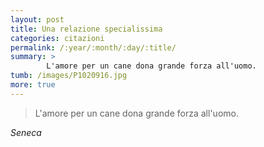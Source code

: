 ```yaml
---
layout: post
title: Una relazione specialissima
categories: citazioni
permalink: /:year/:month/:day/:title/
summary: >
        L'amore per un cane dona grande forza all'uomo.
tumb: /images/P1020916.jpg
more: true
---
```

<blockquote cite="Seneca">
  <p>L'amore per un cane dona grande forza all'uomo.</p>
</blockquote>
<cite>Seneca</cite>